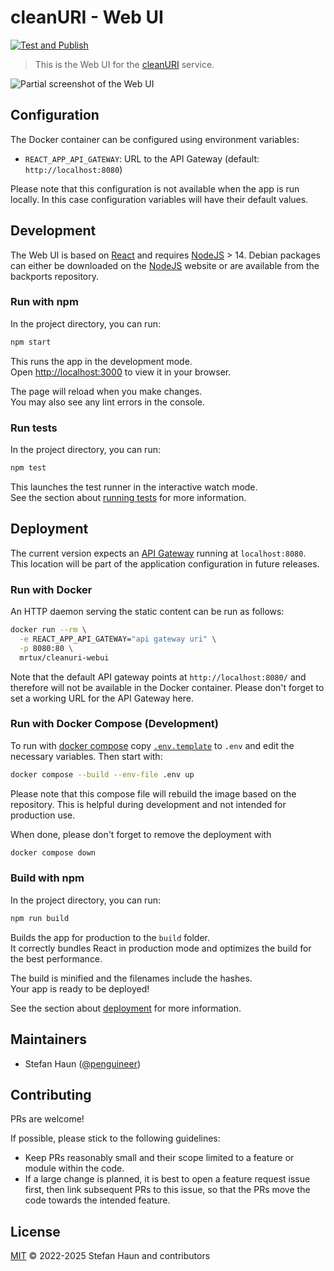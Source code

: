 # cleanURI - Web UI

[![Test and Publish](https://github.com/penguineer/cleanURI-webui/actions/workflows/test-and-publish.yml/badge.svg)](https://github.com/penguineer/cleanURI-webui/actions/workflows/test-and-publish.yml)

> This is the Web UI for the [cleanURI](https://github.com/penguineer/cleanURI) service.

![Partial screenshot of the Web UI](cleanURI-screenshot.png)


## Configuration

The Docker container can be configured using environment variables:

* `REACT_APP_API_GATEWAY`: URL to the API Gateway (default: `http://localhost:8080`)

Please note that this configuration is not available when the app is run locally. In this case configuration variables will have their default values.


## Development

The Web UI is based on [React](https://reactjs.org/) and requires [NodeJS](https://nodejs.org/en/) > 14.
Debian packages can either be downloaded on the [NodeJS](https://nodejs.org/en/) website or are available from the backports repository.


### Run with npm

In the project directory, you can run:
```bash
npm start
```

This runs the app in the development mode.\
Open [http://localhost:3000](http://localhost:3000) to view it in your browser.

The page will reload when you make changes.\
You may also see any lint errors in the console.

### Run tests

In the project directory, you can run:
```bash
npm test
```

This launches the test runner in the interactive watch mode.\
See the section about [running tests](https://facebook.github.io/create-react-app/docs/running-tests) for more information.


## Deployment

The current version expects an [API Gateway](https://github.com/penguineer/cleanURI-apigateway) running at `localhost:8080`.
This location will be part of the application configuration in future releases.


### Run with Docker

An HTTP daemon serving the static content can be run as follows:

```bash
docker run --rm \
  -e REACT_APP_API_GATEWAY="api gateway uri" \
  -p 8080:80 \
  mrtux/cleanuri-webui
```

Note that the default API gateway points at `http://localhost:8080/` and therefore will not be available in the Docker container. Please don't forget to set a working URL for the API Gateway here.

### Run with Docker Compose (Development)

To run with [docker compose](https://docs.docker.com/compose/) copy  [`.env.template`](.env.template) to `.env` and edit the necessary variables. Then start with:

```bash
docker compose --build --env-file .env up
```

Please note that this compose file will rebuild the image based on the repository. This is helpful during development and not intended for production use.

When done, please don't forget to remove the deployment with
```bash
docker compose down
```

### Build with npm

In the project directory, you can run:
```bash
npm run build
```

Builds the app for production to the `build` folder.\
It correctly bundles React in production mode and optimizes the build for the best performance.

The build is minified and the filenames include the hashes.\
Your app is ready to be deployed!

See the section about [deployment](https://facebook.github.io/create-react-app/docs/deployment) for more information.


## Maintainers

* Stefan Haun ([@penguineer](https://github.com/penguineer))


## Contributing

PRs are welcome!

If possible, please stick to the following guidelines:

* Keep PRs reasonably small and their scope limited to a feature or module within the code.
* If a large change is planned, it is best to open a feature request issue first, then link subsequent PRs to this issue, so that the PRs move the code towards the intended feature.


## License

[MIT](LICENSE.txt) © 2022-2025 Stefan Haun and contributors
